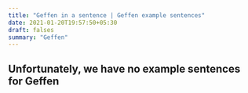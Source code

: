 ```yaml
---
title: "Geffen in a sentence | Geffen example sentences"
date: 2021-01-20T19:57:50+05:30
draft: falses
summary: "Geffen"
---
```

## Unfortunately, we have no example sentences for Geffen                 
